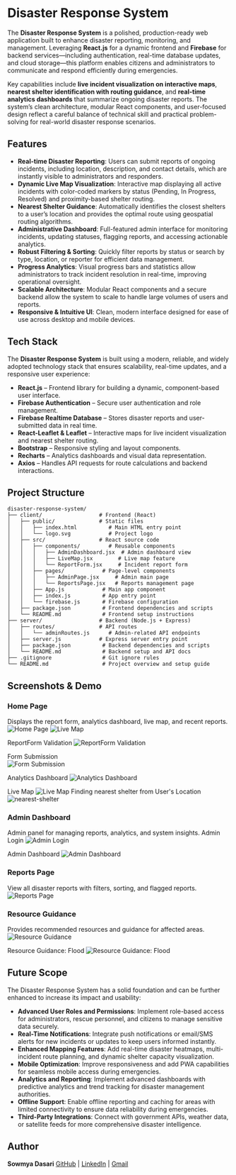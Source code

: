 # Disaster Response System

The **Disaster Response System** is a polished, production-ready web application built to enhance disaster reporting, monitoring, and management. Leveraging **React.js** for a dynamic frontend and **Firebase** for backend services—including authentication, real-time database updates, and cloud storage—this platform enables citizens and administrators to communicate and respond efficiently during emergencies.

Key capabilities include **live incident visualization on interactive maps**, **nearest shelter identification with routing guidance**, and **real-time analytics dashboards** that summarize ongoing disaster reports. The system’s clean architecture, modular React components, and user-focused design reflect a careful balance of technical skill and practical problem-solving for real-world disaster response scenarios.



## Features

- **Real-time Disaster Reporting**: Users can submit reports of ongoing incidents, including location, description, and contact details, which are instantly visible to administrators and responders.  
- **Dynamic Live Map Visualization**: Interactive map displaying all active incidents with color-coded markers by status (Pending, In Progress, Resolved) and proximity-based shelter routing.  
- **Nearest Shelter Guidance**: Automatically identifies the closest shelters to a user’s location and provides the optimal route using geospatial routing algorithms.  
- **Administrative Dashboard**: Full-featured admin interface for monitoring incidents, updating statuses, flagging reports, and accessing actionable analytics.  
- **Robust Filtering & Sorting**: Quickly filter reports by status or search by type, location, or reporter for efficient data management.  
- **Progress Analytics**: Visual progress bars and statistics allow administrators to track incident resolution in real-time, improving operational oversight.  
- **Scalable Architecture**: Modular React components and a secure backend allow the system to scale to handle large volumes of users and reports.  
- **Responsive & Intuitive UI**: Clean, modern interface designed for ease of use across desktop and mobile devices.



## Tech Stack

The **Disaster Response System** is built using a modern, reliable, and widely adopted technology stack that ensures scalability, real-time updates, and a responsive user experience:

- **React.js** – Frontend library for building a dynamic, component-based user interface.  
- **Firebase Authentication** – Secure user authentication and role management.  
- **Firebase Realtime Database** – Stores disaster reports and user-submitted data in real time.  
- **React-Leaflet & Leaflet** – Interactive maps for live incident visualization and nearest shelter routing.  
- **Bootstrap** – Responsive styling and layout components.  
- **Recharts** – Analytics dashboards and visual data representation.  
- **Axios** – Handles API requests for route calculations and backend interactions.



## Project Structure
```
disaster-response-system/
├── client/                  # Frontend (React)
│   ├── public/              # Static files
│   │   ├── index.html          # Main HTML entry point
│   │   └── logo.svg            # Project logo
│   ├── src/                 # React source code
│   │   ├── components/         # Reusable components
│   │   │   ├── AdminDashboard.jsx  # Admin dashboard view
│   │   │   ├── LiveMap.jsx        # Live map feature
│   │   │   └── ReportForm.jsx     # Incident report form
│   │   ├── pages/            # Page-level components
│   │   │   ├── AdminPage.jsx     # Admin main page
│   │   │   └── ReportsPage.jsx   # Reports management page
│   │   ├── App.js            # Main app component
│   │   ├── index.js          # App entry point
│   │   └── firebase.js       # Firebase configuration
│   ├── package.json          # Frontend dependencies and scripts
│   └── README.md             # Frontend setup instructions
├── server/                  # Backend (Node.js + Express)
│   ├── routes/              # API routes
│   │   └── adminRoutes.js      # Admin-related API endpoints
│   ├── server.js            # Express server entry point
│   ├── package.json          # Backend dependencies and scripts
│   └── README.md             # Backend setup and API docs
├── .gitignore                # Git ignore rules
└── README.md                 # Project overview and setup guide

```


## Screenshots & Demo

### Home Page
Displays the report form, analytics dashboard, live map, and recent reports.
![Home Page](screenshots/home.png)
![Live Map](screenshots/live-map.png)


ReportForm Validation
![ReportForm Validation](screenshots/form-validation.png)

Form Submission    
![Form Submission](screenshots/form-submit.png)

Analytics Dashboard
![Analytics Dashboard](screenshots/analysis.png)

Live Map
![Live Map](screenshots/live-map.png)
Finding nearest shelter from User's Location
![nearest-shelter](screenshots/nearest-shelter.png)


### Admin Dashboard
Admin panel for managing reports, analytics, and system insights.
Admin Login
![Admin Login](screenshots/admin-login.png)

Admin Dashboard
![Admin Dashboard](screenshots/admin-dashboard.png)


### Reports Page
View all disaster reports with filters, sorting, and flagged reports.
![Reports Page](screenshots/reports.png)


### Resource Guidance
Provides recommended resources and guidance for affected areas.
![Resource Guidance](screenshots/resource-guidance.png)

Resource Guidance: Flood
![Resource Guidance: Flood](screenshots/flood.png)





## Future Scope

The Disaster Response System has a solid foundation and can be further enhanced to increase its impact and usability:

- **Advanced User Roles and Permissions**: Implement role-based access for administrators, rescue personnel, and citizens to manage sensitive data securely.  
- **Real-Time Notifications**: Integrate push notifications or email/SMS alerts for new incidents or updates to keep users informed instantly.  
- **Enhanced Mapping Features**: Add real-time disaster heatmaps, multi-incident route planning, and dynamic shelter capacity visualization.  
- **Mobile Optimization**: Improve responsiveness and add PWA capabilities for seamless mobile access during emergencies.  
- **Analytics and Reporting**: Implement advanced dashboards with predictive analytics and trend tracking for disaster management authorities.  
- **Offline Support**: Enable offline reporting and caching for areas with limited connectivity to ensure data reliability during emergencies.  
- **Third-Party Integrations**: Connect with government APIs, weather data, or satellite feeds for more comprehensive disaster intelligence.  



## Author
**Sowmya Dasari**
[GitHub](https://github.com/sowmyadasar1) | [LinkedIn](https://linkedin.com/in/sowmyadasari1) | [Gmail](mailto:sowmyaxdasari@gmail.com)


